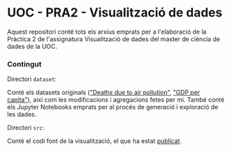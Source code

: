 # UOC - PRA2 - Visualització de dades

Aquest repositori conté tots els arxius emprats per a l'elaboració de la Pràctica 2 de l'assignatura Visualització de dades del master de ciència de dades de la UOC.

### Contingut

Directori `dataset`:

Conté els datasets originals (["Deaths due to air pollution"](https://www.kaggle.com/datasets/akshat0giri/death-due-to-air-pollution-19902017),
 ["GDP per capita"](https://data.worldbank.org/indicator/NY.GDP.PCAP.CD)), així com les modificacions i agregacions fetes per mi. També conté els Jupyter Notebooks emprats per al procés de generació i exploració de les dades.

Directori `src`:

Conté el codi font de la visualització, el que ha estat [publicat](https://andreu.website/uoc/dataviz/pra2/).
